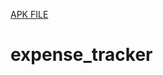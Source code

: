 [APK FILE](https://github.com/akshatt25/CipherSchools-Flutter-Assignment/blob/main/assignment/app-release.apk)
# expense_tracker



